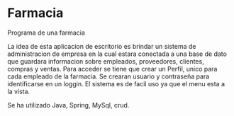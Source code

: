 # Farmacia
Programa de una farmacia

La  idea de esta aplicacion de escritorio es brindar un sistema de administracion de empresa en la cual estara conectada a una base de dato que guardara informacion sobre empleados, proveedores, clientes, compras y ventas.
Para acceder se tiene que crear un Perfil, unico para cada empleado de la farmacia. Se crearan usuario y contraseña para identificarse en un loggin.
El sistema es de facil uso ya que el menu esta a la vista. 

Se ha utilizado Java, Spring, MySql, crud.
